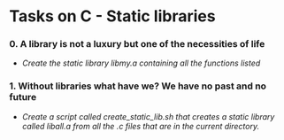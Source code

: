 # Tasks on C - Static libraries

### 0. A library is not a luxury but one of the necessities of life

* *Create the static library libmy.a containing all the functions listed*

### 1. Without libraries what have we? We have no past and no future

* *Create a script called create_static_lib.sh that creates a static library called liball.a from all the .c files that are in the current directory.*
